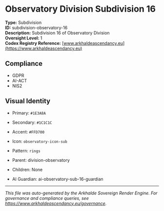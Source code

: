 # Observatory Division Subdivision 16

**Type:** Subdivision  
**ID:** subdivision-observatory-16  
**Description:** Subdivision 16 of Observatory Division  
**Oversight Level:** 1  
**Codex Registry Reference:** [www.arkhaldeascendancy.eu](https://www.arkhaldeascendancy.eu)

## Compliance

- GDPR
- AI-ACT
- NIS2

## Visual Identity

- Primary: `#1E3A8A`
- Secondary: `#1C1C1C`
- Accent: `#FFD700`
- Icon: `observatory-icon-sub`
- Pattern: `rings`


- Parent: division-observatory
- Children: None
- AI Guardian: ai-observatory-sub-16-guardian

---

*This file was auto-generated by the Arkhalde Sovereign Render Engine. For governance and compliance queries, see https://www.arkhaldeascendancy.eu/governance.*